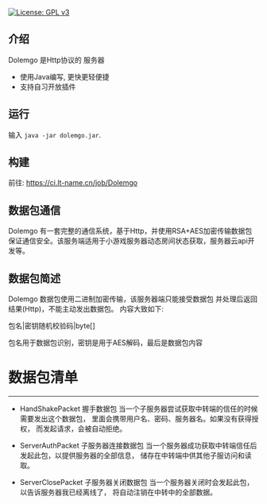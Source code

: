 [![License: GPL v3](https://img.shields.io/badge/License-GPL%20v3-blue.svg)](LICENSE)

介绍
-------------

Dolemgo 是Http协议的 服务器

* 使用Java编写, 更快更轻便捷
* 支持自习开放插件

运行
-------------
输入 `java -jar dolemgo.jar`.

构建
-------------
前往: https://ci.lt-name.cn/job/Dolemgo

数据包通信
-------------
Dolemgo 有一套完整的通信系统，基于Http，并使用RSA+AES加密传输数据包
保证通信安全。该服务端适用于小游戏服务器动态房间状态获取，服务器云api开发等。

数据包简述
------------
Dolemgo 数据包使用二进制加密传输，该服务器端只能接受数据包
并处理后返回结果(Http)，不能主动发出数据包。
内容大致如下:

包名|密钥随机校验码|byte[]

包名用于数据包识别，密钥是用于AES解码，最后是数据包内容

# 数据包清单
------------
* HandShakePacket 握手数据包
当一个子服务器尝试获取中转端的信任的时候需要发出这个数据包，
里面会携带用户名、密码、服务器名。如果没有获得授权，
而发起请求，会被自动拒绝。

* ServerAuthPacket 子服务器连接数据包
当一个服务器成功获取中转端信任后发起此包，以提供服务器的全部信息，
储存在中转端中供其他子服访问和读取。

* ServerClosePacket 子服务器关闭数据包
当一个服务器关闭时会发起此包，以告诉服务器我已经离线了，
将自动注销在中转中的全部数据。

